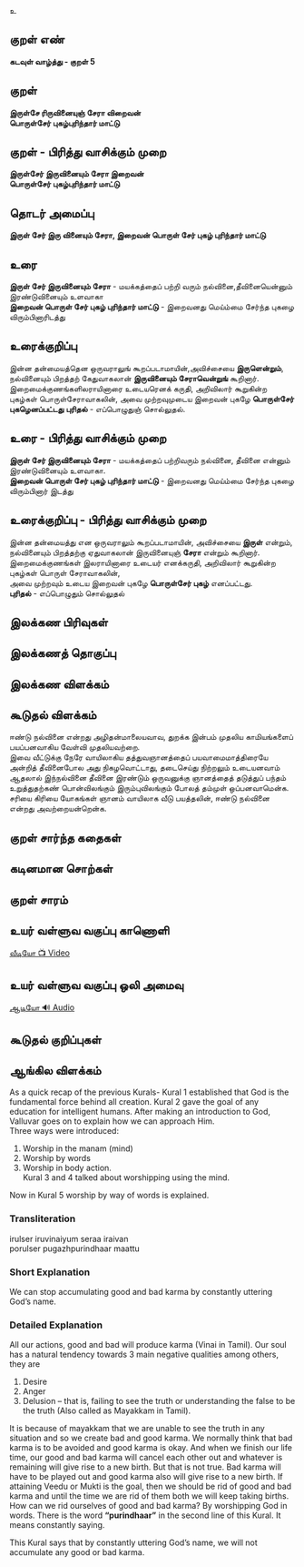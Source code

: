 உ

## குறள் எண்

**கடவுள் வாழ்த்து - குறள் 5**

## குறள் 

**இருள்சே ரிருவினையுஞ் சேரா விறைவன்**  
**பொருள்சேர் புகழ்புரிந்தார் மாட்டு**


## குறள் - பிரித்து வாசிக்கும் முறை

**இருள்சேர் இருவினையும் சேரா இறைவன்**  
**பொருள்சேர் புகழ்புரிந்தார் மாட்டு**


## தொடர் அமைப்பு

**இருள் சேர் இரு வினையும் சேரா, இறைவன் பொருள் சேர் புகழ் புரிந்தார் மாட்டு**

## உரை

**இருள் சேர் இருவினையும் சேரா** - மயக்கத்தைப் பற்றி வரும் நல்வினை,தீவினையென்னும் இரண்டுவினையும் உளவாகா  
**இறைவன் பொருள் சேர் புகழ் புரிந்தார் மாட்டு** - இறைவனது மெய்ம்மை சேர்ந்த புகழை விரும்பினாரிடத்து


## உரைக்குறிப்பு

இன்ன தன்மையத்தென ஒருவராலுங் கூறப்படாமாயின்,அவிச்சையை **இருளென்றும்**, நல்வினையும் பிறத்தற் கேதுவாகலான் **இருவினையும் சேராவென்றுங்** கூறினார். இறைமைக்குணங்களிலராயினாரை உடையரெனக் கருதி, அறிவிலார் கூறுகின்ற புகழ்கள் பொருள்சேராவாகலின், அவை முற்றவுமுடைய இறைவன் புகழே **பொருள்சேர் புகழெனப்பட்டது** **புரிதல்** - எப்பொழுதுஞ் சொல்லுதல்.	


## உரை - பிரித்து வாசிக்கும் முறை

**இருள் சேர் இருவினையும் சேரா** - மயக்கத்தைப் பற்றிவரும் நல்வினை, தீவினை என்னும் இரண்டுவினையும் உளவாகா.  
**இறைவன் பொருள் சேர் புகழ் புரிந்தார் மாட்டு** - இறைவனது மெய்ம்மை சேர்ந்த புகழை விரும்பினார் இடத்து


## உரைக்குறிப்பு - பிரித்து வாசிக்கும் முறை

இன்ன தன்மையத்து என ஒருவராலும் கூறப்படாமாயின், அவிச்சையை **இருள்** என்றும்,  
நல்வினையும் பிறத்தற்கு ஏதுவாகலான் இருவினையுஞ் **சேரா** என்றும் கூறினார்.  
இறைமைக்குணங்கள் இலராயினாரை உடையர் எனக்கருதி, அறிவிலார் கூறுகின்ற புகழ்கள் பொருள் சேராவாகலின்,  
அவை முற்றவும் உடைய இறைவன் புகழே **பொருள்சேர் புகழ்** எனப்பட்டது.  
**புரிதல்** - எப்பொழுதும் சொல்லுதல்


## இலக்கண பிரிவுகள் 


## இலக்கணத் தொகுப்பு 


## இலக்கண விளக்கம்


## கூடுதல் விளக்கம்

ஈண்டு நல்வினை என்றது அழிதன்மாலையவாவ, துறக்க இன்பம் முதலிய காமியங்களைப் பயப்பனவாகிய வேள்வி முதலியவற்றை.  
இவை வீட்டுக்கு நேரே வாயிலாகிய தத்துவஞானத்தைப் பயவாமைமாத்திரையே அன்றித் தீவினைபோல அது நிகழவொட்டாது, தடைசெய்து நிற்றலும் உடையனவாம் ஆதலால் இந்நல்வினை தீவினை இரண்டும் ஒருவனுக்கு ஞானத்தைத் தடுத்துப் பந்தம் உறுத்துதற்கண் பொன்விலங்கும் இரும்புவிலங்கும் போலத் தம்முள் ஒப்பனவாமென்க.  
சரியை கிரியை யோகங்கள் ஞானம் வாயிலாக வீடு பயத்தலின், ஈண்டு நல்வினை என்றது அவற்றையன்றென்க.


## குறள் சார்ந்த கதைகள் 


## கடினமான சொற்கள்


## குறள் சாரம் 


## உயர் வள்ளுவ வகுப்பு காணொளி

[ வீடியோ 📺 Video ](https://youtu.be/ZMsEnyhvLpE)

## உயர் வள்ளுவ வகுப்பு ஒலி அமைவு  

[ ஆடியோ 🔊 Audio ](https://drive.google.com/open?id=1RnEvgFqWFyefwYnS_lVVZqn-AGI1ICyp)

## கூடுதல் குறிப்புகள்


## ஆங்கில விளக்கம்

As a quick recap of the previous Kurals- Kural 1 established that God is the fundamental force behind all creation. Kural 2 gave the goal of any education for intelligent humans. After making an introduction to God, Valluvar goes on to explain how we can approach Him.  
Three ways were introduced:  
1) Worship in the manam (mind)  
2) Worship by words  
3) Worship in body action.  
Kural 3 and 4 talked about worshipping using the mind.  

Now in Kural 5 worship by way of words is explained. 

### Transliteration

irulser iruvinaiyum seraa iraivan  
porulser pugazhpurindhaar maattu  

### Short Explanation
We can stop accumulating good and bad karma by constantly uttering God’s name.

### Detailed Explanation
All our actions, good and bad will produce karma (Vinai in Tamil). Our soul has a natural tendency towards 3 main negative qualities among others, they are  
1) Desire  
2) Anger  
3) Delusion – that is, failing to see the truth or understanding the false to be the truth (Also called as Mayakkam in Tamil).  

It is because of mayakkam that we are unable to see the truth in any situation and so we create bad and good karma. We normally think that bad karma is to be avoided and good karma is okay. And when we finish our life time, our good and bad karma will cancel each other out and whatever is remaining will give rise to a new birth. But that is not true. Bad karma will have to be played out and  good karma also will give rise to a new birth. If attaining Veedu or Mukti is the goal, then we should be rid of good and bad karma and until the time we are rid of them both we will keep taking births. How can we rid ourselves of good and bad karma? By worshipping God in words. There is the word **“purindhaar”** in the second line of this Kural. It means constantly saying.  

This Kural says that by constantly uttering God’s name, we will not accumulate any good or bad karma.

##
